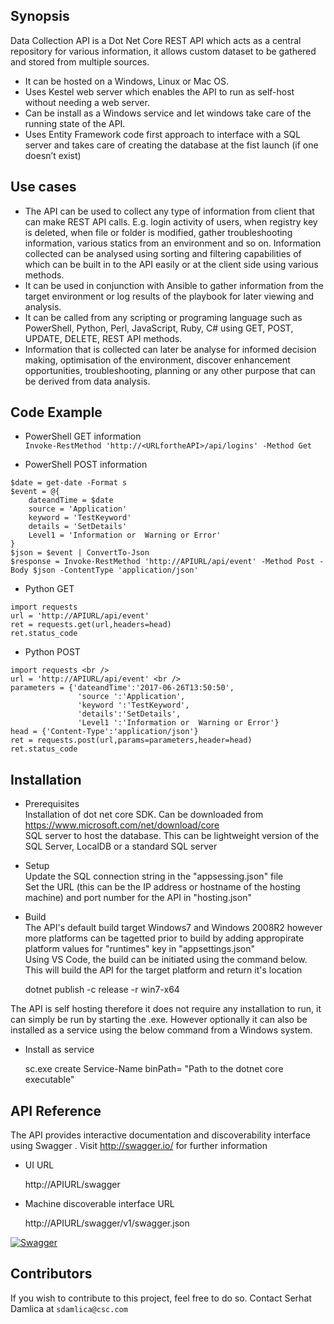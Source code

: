 ## Synopsis

Data Collection API is a Dot Net Core REST API which acts as a central repository for various information, it allows custom dataset to be gathered and stored from multiple sources.
* It can be hosted on a Windows, Linux or Mac OS. 
* Uses Kestel web server which enables the API to run as self-host without needing a web server.
* Can be install as a Windows service and let windows take care of the running state of the API.
* Uses Entity Framework code first approach to interface with a SQL server and takes care of creating the database at the fist launch (if one doesn’t exist) 

## Use cases
* The API can be used to collect any type of information from client that can make REST API calls. E.g. login activity of users, when registry key is deleted, when file or folder is modified, gather troubleshooting information, various statics from an environment and so on. Information collected can be analysed using sorting and filtering capabilities of which can be built in to the API easily or at the client side using various methods.
* It can be used in conjunction with Ansible to gather information from the target environment or log results of the playbook for later viewing and analysis.
* It can be called from any scripting or programing language such as PowerShell, Python, Perl, JavaScript, Ruby, C# using GET, POST, UPDATE, DELETE, REST API methods.
* Information that is collected can later be analyse for informed decision making, optimisation of the environment, discover enhancement opportunities,  troubleshooting, planning or any other purpose that can be derived from data analysis.

## Code Example
* PowerShell GET information  <br />
`Invoke-RestMethod 'http://<URLfortheAPI>/api/logins' -Method Get `

* PowerShell POST information 
```
$date = get-date -Format s
$event = @{
    dateandTime = $date
    source = 'Application'
    keyword = 'TestKeyword'
    details = 'SetDetails'
    Level1 = 'Information or  Warning or Error'
}
$json = $event | ConvertTo-Json
$response = Invoke-RestMethod 'http://APIURL/api/event' -Method Post -Body $json -ContentType 'application/json'
```


* Python GET 
```
import requests  
url = 'http://APIURL/api/event' 
ret = requests.get(url,headers=head) 
ret.status_code 
```

* Python POST 
```
import requests <br />
url = 'http://APIURL/api/event' <br />
parameters = {'dateandTime':'2017-06-26T13:50:50', 
               'source ':'Application', 
               'keyword ':'TestKeyword',
               'details':'SetDetails',
               'Level1 ':'Information or  Warning or Error'} 
head = {'Content-Type':'application/json'} 
ret = requests.post(url,params=parameters,header=head) 
ret.status_code 
```

## Installation

* Prerequisites <br />
Installation of dot net core SDK. Can be downloaded from https://www.microsoft.com/net/download/core<br />
SQL server to host the database. This can be  lightweight version of the SQL Server, LocalDB or a standard SQL server

* Setup <br />
Update the SQL connection string in the "appsessing.json" file <br />
Set the URL (this can be the IP address or hostname of the hosting machine) and port number for the API in "hosting.json" <br />


* Build <br />
The API's default build target Windows7 and Windows 2008R2 however more platforms can be tagetted prior to build by adding appropirate platform values for "runtimes" key in "appsettings.json" <br />
Using VS Code, the build can be initiated using the command below. This will build the API for the target platform and return it's location <br />


    dotnet publish -c release -r win7-x64


The API is self hosting therefore it does not require any installation to run, it can simply be run by starting the .exe. However optionally it can also be installed as a service using the below command from a Windows system. <br />

* Install as service


    sc.exe create Service-Name binPath= "Path to the dotnet core executable"


## API Reference


The API provides interactive documentation and discoverability interface using Swagger . Visit http://swagger.io/ for further information <br />

* UI URL 


    http://APIURL/swagger

* Machine discoverable interface URL


    http://APIURL/swagger/v1/swagger.json

<a href="https://ibb.co/kvApxk"><img src="https://preview.ibb.co/cTdyq5/Swagger.png" alt="Swagger" border="0"></a><br />

## Contributors

If you wish to contribute to this project, feel free to do so. Contact Serhat Damlica at `sdamlica@csc.com `
